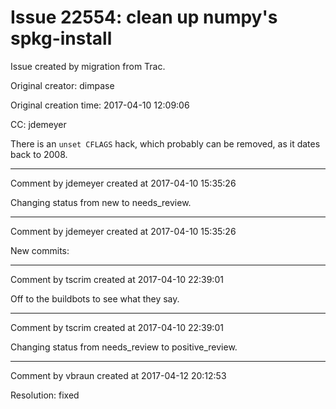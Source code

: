 # Issue 22554: clean up numpy's spkg-install

Issue created by migration from Trac.

Original creator: dimpase

Original creation time: 2017-04-10 12:09:06

CC:  jdemeyer

There is an `unset CFLAGS` hack, which probably can be removed, as it dates back to 2008.


---

Comment by jdemeyer created at 2017-04-10 15:35:26

Changing status from new to needs_review.


---

Comment by jdemeyer created at 2017-04-10 15:35:26

New commits:


---

Comment by tscrim created at 2017-04-10 22:39:01

Off to the buildbots to see what they say.


---

Comment by tscrim created at 2017-04-10 22:39:01

Changing status from needs_review to positive_review.


---

Comment by vbraun created at 2017-04-12 20:12:53

Resolution: fixed

